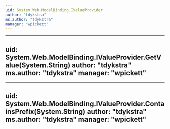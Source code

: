 ```yaml
---
uid: System.Web.ModelBinding.IValueProvider
author: "tdykstra"
ms.author: "tdykstra"
manager: "wpickett"
---
```


---
uid: System.Web.ModelBinding.IValueProvider.GetValue(System.String)
author: "tdykstra"
ms.author: "tdykstra"
manager: "wpickett"
---

---
uid: System.Web.ModelBinding.IValueProvider.ContainsPrefix(System.String)
author: "tdykstra"
ms.author: "tdykstra"
manager: "wpickett"
---
